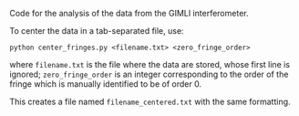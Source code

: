 Code for the analysis of the data from the GIMLI interferometer.

To center the data in a tab-separated file, use:

`python center_fringes.py <filename.txt> <zero_fringe_order>`

where `filename.txt` is the file where the data are stored,
whose first line is ignored; `zero_fringe_order` is an integer
corresponding to the order of the fringe which is manually identified 
to be of order 0.

This creates a file named `filename_centered.txt` with the same formatting.
